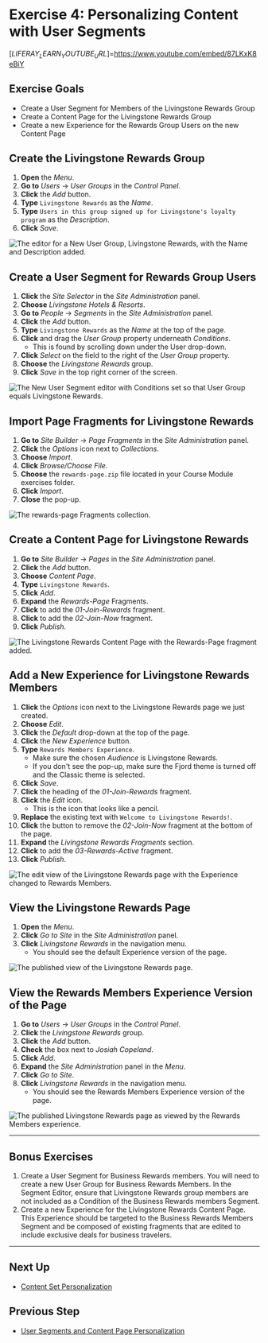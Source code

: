 # Exercise 4: Personalizing Content with User Segments

[$LIFERAY_LEARN_YOUTUBE_URL$]=https://www.youtube.com/embed/87LKxK8eBiY

## Exercise Goals

* Create a User Segment for Members of the Livingstone Rewards Group
* Create a Content Page for the Livingstone Rewards Group
* Create a new Experience for the Rewards Group Users on the new Content Page

## Create the Livingstone Rewards Group

1. **Open** the _Menu_.
2. **Go to** _Users_ → _User Groups_ in the _Control Panel_.
3. **Click** the _Add_ button.
4. **Type** `Livingstone Rewards` as the _Name_.
5. **Type** `Users in this group signed up for Livingstone's loyalty program` as the _Description_.
6. **Click** _Save_.

![The editor for a New User Group, Livingstone Rewards, with the Name and Description added.](./images/rewards-created.png)

## Create a User Segment for Rewards Group Users

1. **Click** the _Site Selector_ in the _Site Administration_ panel.
2. **Choose** _Livingstone Hotels & Resorts_.
3. **Go to** _People_ → _Segments_ in the _Site Administration_ panel.
4. **Click** the _Add_ button.
5. **Type** `Livingstone Rewards` as the _Name_ at the top of the page.
6. **Click** and drag the _User Group_ property underneath _Conditions_.
	* This is found by scrolling down under the User drop-down.
7. **Click** _Select_ on the field to the right of the _User Group_ property.
8. **Choose** the _Livingstone Rewards_ group.
9. **Click** _Save_ in the top right corner of the screen.

![The New User Segment editor with Conditions set so that User Group equals Livingstone Rewards.](./images/rewards-segment.png)

## Import Page Fragments for Livingstone Rewards

1. **Go to** _Site Builder_ → _Page Fragments_ in the _Site Administration_ panel.
2. **Click** the _Options_ icon next to _Collections_.
3. **Choose** _Import_.
4. **Click** _Browse/Choose File_.
5. **Choose** the `rewards-page.zip` file located in your Course Module exercises folder.
6. **Click** _Import_.
7. **Close** the pop-up.

![The rewards-page Fragments collection.](./images/rewards-fragments.png)

## Create a Content Page for Livingstone Rewards

1. **Go to** _Site Builder_ → _Pages_ in the _Site Administration_ panel.
2. **Click** the _Add_ button.
3. **Choose** _Content Page_.
4. **Type** `Livingstone Rewards`.
5. **Click** _Add_.
6. **Expand** the _Rewards-Page_ Fragments.
7. **Click** to add the _01-Join-Rewards_ fragment.
8. **Click** to add the _02-Join-Now_ fragment.
9. **Click** _Publish_.

![The Livingstone Rewards Content Page with the Rewards-Page fragment added.](./images/content-page-created.png)

## Add a New Experience for Livingstone Rewards Members

1. **Click** the _Options_ icon next to the Livingstone Rewards page we just created.
2. **Choose** _Edit_.
3. **Click** the _Default_ drop-down at the top of the page.
4. **Click** the _New Experience_ button.
5. **Type** `Rewards Members Experience`.
	- Make sure the chosen _Audience_ is Livingstone Rewards.
	- If you don't see the pop-up, make sure the Fjord theme is turned off and the Classic theme is selected.
6. **Click** _Save_.
7. **Click** the heading of the _01-Join-Rewards_ fragment.
8. **Click** the _Edit_ icon.
	- This is the icon that looks like a pencil.
9. **Replace** the existing text with `Welcome to Livingstone Rewards!`.
10. **Click** the button to remove the _02-Join-Now_ fragment at the bottom of the page.
11. **Expand** the _Livingstone Rewards Fragments_ section.
12. **Click** to add the _03-Rewards-Active_ fragment.
13. **Click** _Publish_.

![The edit view of the Livingstone Rewards page with the Experience changed to Rewards Members.](./images/rewards-experience.png)

## View the Livingstone Rewards Page

1. **Open** the _Menu_.
2. **Click** _Go to Site_ in the _Site Administration_ panel.
3. **Click** _Livingstone Rewards_ in the navigation menu.
	- You should see the default Experience version of the page.

![The published view of the Livingstone Rewards page.](./images/view-rewards-page.png)

## View the Rewards Members Experience Version of the Page

1. **Go to** _Users_ → _User Groups_ in the _Control Panel_.
2. **Click** the _Livingstone Rewards_ group.
3. **Click** the _Add_ button.
4. **Check** the box next to _Josiah Copeland_.
5. **Click** _Add_.
6. **Expand** the _Site Administration_ panel in the _Menu_.
7. **Click** _Go to Site_.
8. **Click** _Livingstone Rewards_ in the navigation menu.
	- You should see the Rewards Members Experience version of the page.

![The published Livingstone Rewards page as viewed by the Rewards Members experience.](./images/rewards-experience-view.png)

---

## Bonus Exercises

1. Create a User Segment for Business Rewards members. You will need to create a new User Group for Business Rewards Members. In the Segment Editor, ensure that Livingstone Rewards group members are not included as a Condition of the Business Rewards members Segment.
2. Create a new Experience for the Livingstone Rewards Content Page. This Experience should be targeted to the Business Rewards Members Segment and be composed of existing fragments that are edited to include exclusive deals for business travelers. 

---

## Next Up

* [Content Set Personalization](./content-sets-and-personalization.md)

## Previous Step

* [User Segments and Content Page Personalization](./user-segments-and-content-page-personalization.md)